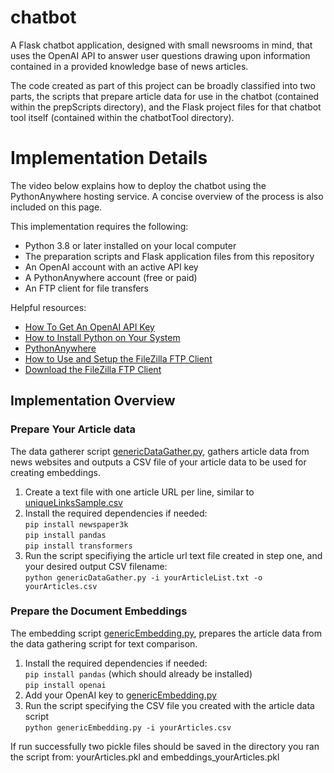 # chatbot
A Flask chatbot application, designed with small newsrooms in mind, that uses the OpenAI API to answer user questions drawing upon information contained in a provided knowledge base of news articles.

The code created as part of this project can be broadly classified into two parts, the scripts that prepare article data for use in the chatbot (contained within the prepScripts directory), and the Flask project files for that chatbot tool itself (contained within the chatbotTool directory). 

# Implementation Details

The video below explains how to deploy the chatbot using the PythonAnywhere hosting service. A concise overview of the process is also included on this page.

This implementation requires the following:
* Python 3.8 or later installed on your local computer
* The preparation scripts and Flask application files from this repository
* An OpenAI account with an active API key
* A PythonAnywhere account (free or paid)
* An FTP client for file transfers

Helpful resources:
* [How To Get An OpenAI API Key](https://youtu.be/SzPE_AE0eEo?si=jf9D8ok9w3QPSQ-c)
* [How to Install Python on Your System](https://realpython.com/installing-python/)
* [PythonAnywhere](https://www.pythonanywhere.com/)
* [How to Use and Setup the FileZilla FTP Client](https://youtu.be/0DpnTp9QeHU?si=0QupsvV_sdMp5yud)
* [Download the FileZilla FTP Client](https://filezilla-project.org/download.php?type=client)

## Implementation Overview

### Prepare Your Article data

The data gatherer script [genericDataGather.py](https://github.com/stuartduncan416/chatbot/blob/main/prepScripts/genericDataGather.py), gathers article data from news websites and outputs a CSV file of your article data to be used for creating embeddings. 

1. Create a text file with one article URL per line, similar to [uniqueLinksSample.csv](https://github.com/stuartduncan416/chatbot/blob/main/prepScripts/uniqueLinksSample.csv)
2. Install the required dependencies if needed:\
`pip install newspaper3k`\
`pip install pandas`\
`pip install transformers`
3. Run the script specifiying the article url text file created in step one, and your desired output CSV filename:\
`python genericDataGather.py -i yourArticleList.txt -o yourArticles.csv`

### Prepare the Document Embeddings

The embedding script [genericEmbedding.py](https://github.com/stuartduncan416/chatbot/blob/main/prepScripts/genericEmbedding.py), prepares the article data from the data gathering script for text comparison. 

1. Install the required dependencies if needed:\
`pip install pandas` (which should already be installed)\
`pip install openai`
2. Add your OpenAI key to [genericEmbedding.py](https://github.com/stuartduncan416/chatbot/blob/main/prepScripts/genericEmbedding.py) 
3. Run the script specifying the CSV file you created with the article data script\
`python genericEmbedding.py -i yourArticles.csv`

If run successfully two pickle files should be saved in the directory you ran the script from: yourArticles.pkl and embeddings_yourArticles.pkl






